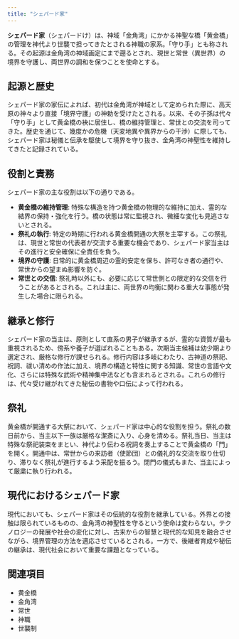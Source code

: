 ```yaml
---
title: "シェパード家"
---
```


**シェパード家**（シェパードけ）は、神域「金角湾」にかかる神聖な橋「黄金橋」の管理を神代より世襲で担ってきたとされる神職の家系。「守り手」とも称される。その起源は金角湾の神域画定にまで遡るとされ、現世と常世（異世界）の境界を守護し、両世界の調和を保つことを使命とする。

## 起源と歴史

シェパード家の家伝によれば、初代は金角湾が神域として定められた際に、高天原の神々より直接「境界守護」の神勅を受けたとされる。以来、その子孫は代々「守り手」として黄金橋の袂に居住し、橋の維持管理と、常世との交流を司ってきた。歴史を通じて、幾度かの危機（天変地異や異界からの干渉）に際しても、シェパード家は秘儀と伝承を駆使して境界を守り抜き、金角湾の神聖性を維持してきたと記録されている。

## 役割と責務

シェパード家の主な役割は以下の通りである。

*   **黄金橋の維持管理**: 特殊な構造を持つ黄金橋の物理的な維持に加え、霊的な結界の保持・強化を行う。橋の状態は常に監視され、微細な変化も見逃さないとされる。
*   **祭礼の執行**: 特定の時期に行われる黄金橋開通の大祭を主宰する。この祭礼は、現世と常世の代表者が交流する重要な機会であり、シェパード家当主はその進行と安全確保に全責任を負う。
*   **境界の守護**: 日常的に黄金橋周辺の霊的安定を保ち、許可なき者の通行や、常世からの望まぬ影響を防ぐ。
*   **常世との交信**: 祭礼時以外にも、必要に応じて常世側との限定的な交信を行うことがあるとされる。これは主に、両世界の均衡に関わる重大な事態が発生した場合に限られる。

## 継承と修行

シェパード家の当主は、原則として直系の男子が継承するが、霊的な資質が最も重視されるため、傍系や養子が選ばれることもある。次期当主候補は幼少期より選定され、厳格な修行が課せられる。修行内容は多岐にわたり、古神道の祭祀、祝詞、祓い清めの作法に加え、境界の構造と特性に関する知識、常世の言語や文化、さらには特殊な武術や精神集中法なども含まれるとされる。これらの修行は、代々受け継がれてきた秘伝の書物や口伝によって行われる。

## 祭礼

黄金橋が開通する大祭において、シェパード家は中心的な役割を担う。祭礼の数日前から、当主以下一族は厳格な潔斎に入り、心身を清める。祭礼当日、当主は特殊な祭祀装束をまとい、神代より伝わる祝詞を奏上することで黄金橋の「門」を開く。開通中は、常世からの来訪者（使節団）との儀礼的な交流を取り仕切り、滞りなく祭礼が進行するよう采配を振るう。閉門の儀式もまた、当主によって厳粛に執り行われる。

## 現代におけるシェパード家

現代においても、シェパード家はその伝統的な役割を継承している。外界との接触は限られているものの、金角湾の神聖性を守るという使命は変わらない。テクノロジーの発展や社会の変化に対し、古来からの智慧と現代的な知見を融合させながら、境界管理の方法を適応させているとされる。一方で、後継者育成や秘伝の継承は、現代社会において重要な課題となっている。

## 関連項目

*   黄金橋
*   金角湾
*   常世
*   神職
*   世襲制